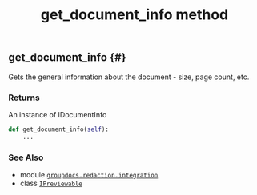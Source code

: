 ﻿---
title: get_document_info method
second_title: GroupDocs.Redaction for Python via .NET API References
description: 
type: docs
url: /python-net/groupdocs.redaction.integration/ipreviewable/get_document_info/
is_root: false
weight: 30
---

## get_document_info {#}

Gets the general information about the document - size, page count, etc.


### Returns 


An instance of IDocumentInfo


```python
def get_document_info(self):
    ...
```





### See Also
* module [`groupdocs.redaction.integration`](../../)
* class [`IPreviewable`](/redaction/python-net/groupdocs.redaction.integration/ipreviewable)

